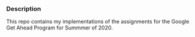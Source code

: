 ### Description

This repo contains my implementations of the assignments for the Google Get Ahead Program for Summmer of 2020. 
